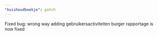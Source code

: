 ```yaml
---
"huishoudboekje": patch
---
```


Fixed bug: wrong way adding gebruikersactiviteiten burger rapportage is now fixed
